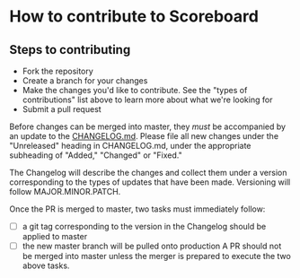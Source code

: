 # How to contribute to Scoreboard

## Steps to contributing

- Fork the repository
- Create a branch for your changes
- Make the changes you'd like to contribute. See the "types of contributions" list above to learn more about what we're looking for
- Submit a pull request

Before changes can be merged into master, they _must_ be accompanied by an update to the [CHANGELOG.md](https://github.com/developmentseed/scoreboard/blob/develop/CHANGELOG.md). Please file all new changes under the "Unreleased" heading in CHANGELOG.md, under the appropriate subheading of "Added," "Changed" or "Fixed."

The Changelog will describe the changes and collect them under a version corresponding to the types of updates that have been made. Versioning will follow MAJOR.MINOR.PATCH.

Once the PR is merged to master, two tasks must immediately follow:

- [ ] a git tag corresponding to the version in the Changelog should be applied to master
- [ ] the new master branch will be pulled onto production
A PR should not be merged into master unless the merger is prepared to execute the two above tasks.
